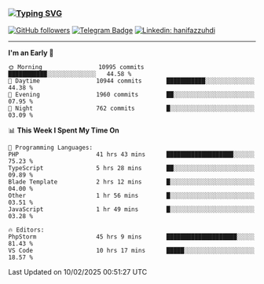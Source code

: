 ### [![Typing SVG](https://readme-typing-svg.herokuapp.com?font=lato&size=22&lines=Hi+There+👋)](https://git.io/typing-svg) 

[![GitHub followers](https://img.shields.io/github/followers/hanifazzuhdi?label=Follow&style=social)](https://github.com/hanifazzuhdi/?tab=follow) 
[![Telegram Badge](https://img.shields.io/badge/-hanif0198-blue?style=social&logo=telegram&link=https://www.t.me/hanif0198/)](https://www.t.me/hanif0198/) 
[![Linkedin: hanifazzuhdi](https://img.shields.io/badge/-hanifazzuhdi-blue?style=flat-square&logo=Linkedin&logoColor=white&link=https://www.linkedin.com/in/hanif-az-zuhdi-69688019b/)](https://www.linkedin.com/in/hanif-az-zuhdi-69688019b/) 

<hr/>

<!--START_SECTION:waka-->
**I'm an Early 🐤** 

```text
🌞 Morning                10995 commits       ███████████░░░░░░░░░░░░░░   44.58 % 
🌆 Daytime                10944 commits       ███████████░░░░░░░░░░░░░░   44.38 % 
🌃 Evening                1960 commits        ██░░░░░░░░░░░░░░░░░░░░░░░   07.95 % 
🌙 Night                  762 commits         █░░░░░░░░░░░░░░░░░░░░░░░░   03.09 % 
```


📊 **This Week I Spent My Time On** 

```text
💬 Programming Languages: 
PHP                      41 hrs 43 mins      ███████████████████░░░░░░   75.23 % 
TypeScript               5 hrs 28 mins       ██░░░░░░░░░░░░░░░░░░░░░░░   09.89 % 
Blade Template           2 hrs 12 mins       █░░░░░░░░░░░░░░░░░░░░░░░░   04.00 % 
Other                    1 hr 56 mins        █░░░░░░░░░░░░░░░░░░░░░░░░   03.51 % 
JavaScript               1 hr 49 mins        █░░░░░░░░░░░░░░░░░░░░░░░░   03.28 % 

🔥 Editors: 
PhpStorm                 45 hrs 9 mins       ████████████████████░░░░░   81.43 % 
VS Code                  10 hrs 17 mins      █████░░░░░░░░░░░░░░░░░░░░   18.57 % 
```


 Last Updated on 10/02/2025 00:51:27 UTC
<!--END_SECTION:waka-->
